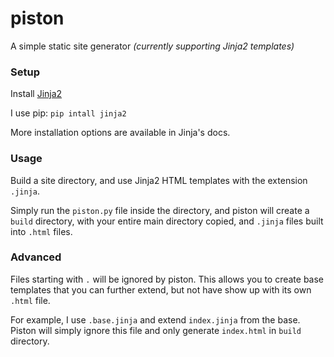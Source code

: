 # piston

A simple static site generator *(currently supporting Jinja2 templates)*

### Setup

Install [Jinja2](http://jinja.pocoo.org/)

I use pip: `pip intall jinja2`

More installation options are available in Jinja's docs.

### Usage

Build a site directory, and use Jinja2 HTML templates with the extension
`.jinja`.

Simply run the `piston.py` file inside the directory, and piston will create
a `build` directory, with your entire main directory copied, and `.jinja` files
built into `.html` files.

### Advanced

Files starting with `.` will be ignored by piston. This allows you to create
base templates that you can further extend, but not have show up with its own
`.html` file.

For example, I use `.base.jinja` and extend `index.jinja` from the base. Piston
will simply ignore this file and only generate `index.html` in `build`
directory.